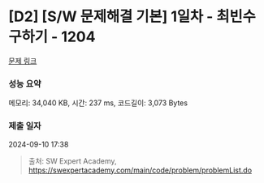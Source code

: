 # [D2] [S/W 문제해결 기본] 1일차 - 최빈수 구하기 - 1204 

[문제 링크](https://swexpertacademy.com/main/code/problem/problemDetail.do?contestProbId=AV13zo1KAAACFAYh) 

### 성능 요약

메모리: 34,040 KB, 시간: 237 ms, 코드길이: 3,073 Bytes

### 제출 일자

2024-09-10 17:38



> 출처: SW Expert Academy, https://swexpertacademy.com/main/code/problem/problemList.do